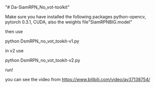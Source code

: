 "# Da-SiamRPN_No_vot-toolkit" 

Make sure you have installed the following packages
python-opencv,
pytorch 0.3.1,
CUDA,
also the weights file"SiamRPNBIG.model"

then use 
 
python DsmRPN_no_vot_tookit-v1.py
 
in v2 use 

python DsmRPN_no_vot_tookit-v2.py

run!


you can see the video from https://www.bilibili.com/video/av37138754/
